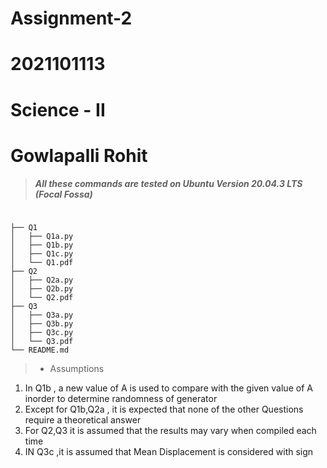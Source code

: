 # Assignment-2
# 2021101113
# Science - II
# Gowlapalli Rohit
>##### All these commands are tested on Ubuntu Version 20.04.3 LTS (Focal Fossa) 
```

├── Q1
│   ├── Q1a.py
│   ├── Q1b.py
│   ├── Q1c.py
│   └── Q1.pdf
├── Q2
│   ├── Q2a.py
│   ├── Q2b.py
│   └── Q2.pdf
├── Q3
│   ├── Q3a.py
│   ├── Q3b.py
│   ├── Q3c.py
│   └── Q3.pdf
└── README.md

```
>* Assumptions
1. In Q1b , a new value of A is used to compare with the given value of A inorder to determine randomness of generator
2. Except for Q1b,Q2a , it is expected that none of the other Questions require a theoretical answer
3. For Q2,Q3 it is assumed that the results may vary when compiled each time
4. IN Q3c ,it is assumed that Mean Displacement is considered with sign